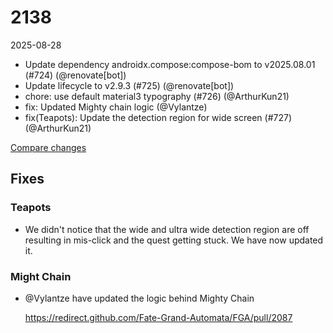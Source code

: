 # 2138

2025-08-28

- Update dependency androidx.compose:compose-bom to v2025.08.01 (#724) (@renovate[bot])
- Update lifecycle to v2.9.3 (#725) (@renovate[bot])
- chore: use default material3 typography (#726) (@ArthurKun21)
- fix: Updated Mighty chain logic (@Vylantze)
- fix(Teapots): Update the detection region for wide screen (#727) (@ArthurKun21)

[Compare changes](https://github.com/ArthurKun21/fga-preview/compare/64db6921...7e5a2fe0)

## Fixes

### Teapots

- We didn't notice that the wide and ultra wide detection region are off resulting in mis-click and the quest getting stuck. We have now updated it.

### Might Chain

- @Vylantze have updated the logic behind Mighty Chain

    https://redirect.github.com/Fate-Grand-Automata/FGA/pull/2087
